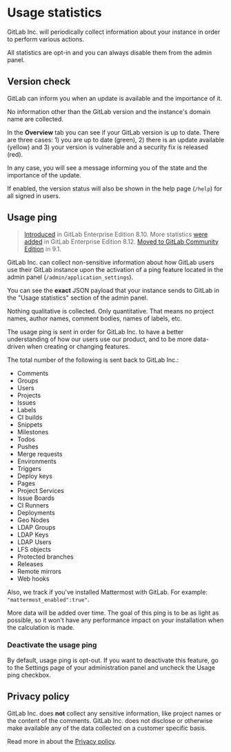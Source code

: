 # Usage statistics

GitLab Inc. will periodically collect information about your instance in order
to perform various actions.

All statistics are opt-in and you can always disable them from the admin panel.

## Version check

GitLab can inform you when an update is available and the importance of it.

No information other than the GitLab version and the instance's domain name
are collected.

In the **Overview** tab you can see if your GitLab version is up to date. There
are three cases: 1) you are up to date (green), 2) there is an update available
(yellow) and 3) your version is vulnerable and a security fix is released (red).

In any case, you will see a message informing you of the state and the
importance of the update.

If enabled, the version status will also be shown in the help page (`/help`)
for all signed in users.

## Usage ping

> [Introduced][ee-557] in GitLab Enterprise Edition 8.10. More statistics
[were added][ee-735] in GitLab Enterprise Edition
8.12. [Moved to GitLab Community Edition][ce-23361] in 9.1.

GitLab Inc. can collect non-sensitive information about how GitLab users
use their GitLab instance upon the activation of a ping feature
located in the admin panel (`/admin/application_settings`).

You can see the **exact** JSON payload that your instance sends to GitLab
in the "Usage statistics" section of the admin panel.

Nothing qualitative is collected. Only quantitative. That means no project
names, author names, comment bodies, names of labels, etc.

The usage ping is sent in order for GitLab Inc. to have a better understanding
of how our users use our product, and to be more data-driven when creating or
changing features.

The total number of the following is sent back to GitLab Inc.:

- Comments
- Groups
- Users
- Projects
- Issues
- Labels
- CI builds
- Snippets
- Milestones
- Todos
- Pushes
- Merge requests
- Environments
- Triggers
- Deploy keys
- Pages
- Project Services
- Issue Boards
- CI Runners
- Deployments
- Geo Nodes
- LDAP Groups
- LDAP Keys
- LDAP Users
- LFS objects
- Protected branches
- Releases
- Remote mirrors
- Web hooks

Also, we track if you've installed Mattermost with GitLab.
For example: `"mattermost_enabled":true"`.

More data will be added over time. The goal of this ping is to be as light as
possible, so it won't have any performance impact on your installation when
the calculation is made.

### Deactivate the usage ping

By default, usage ping is opt-out. If you want to deactivate this feature, go to
the Settings page of your administration panel and uncheck the Usage ping
checkbox.

## Privacy policy

GitLab Inc. does **not** collect any sensitive information, like project names
or the content of the comments. GitLab Inc. does not disclose or otherwise make
available any of the data collected on a customer specific basis.

Read more in about the [Privacy policy](https://about.gitlab.com/privacy).

[ee-557]: https://gitlab.com/gitlab-org/gitlab-ee/merge_requests/557
[ee-735]: https://gitlab.com/gitlab-org/gitlab-ee/merge_requests/735
[ce-23361]: https://gitlab.com/gitlab-org/gitlab-ce/issues/23361
